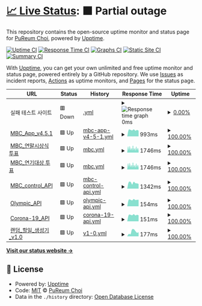 # [📈 Live Status](https://choipureum.github.io/ServerStatus): <!--live status--> **🟧 Partial outage**

This repository contains the open-source uptime monitor and status page for [PuReum Choi](https://blue-boy.tistory.com/), powered by [Upptime](https://github.com/upptime/upptime).

[![Uptime CI](https://github.com/choipureum/ServerStatus/workflows/Uptime%20CI/badge.svg)](https://github.com/choipureum/ServerStatus/actions?query=workflow%3A%22Uptime+CI%22)
[![Response Time CI](https://github.com/choipureum/ServerStatus/workflows/Response%20Time%20CI/badge.svg)](https://github.com/choipureum/ServerStatus/actions?query=workflow%3A%22Response+Time+CI%22)
[![Graphs CI](https://github.com/choipureum/ServerStatus/workflows/Graphs%20CI/badge.svg)](https://github.com/choipureum/ServerStatus/actions?query=workflow%3A%22Graphs+CI%22)
[![Static Site CI](https://github.com/choipureum/ServerStatus/workflows/Static%20Site%20CI/badge.svg)](https://github.com/choipureum/ServerStatus/actions?query=workflow%3A%22Static+Site+CI%22)
[![Summary CI](https://github.com/choipureum/ServerStatus/workflows/Summary%20CI/badge.svg)](https://github.com/choipureum/ServerStatus/actions?query=workflow%3A%22Summary+CI%22)

With [Upptime](https://upptime.js.org), you can get your own unlimited and free uptime monitor and status page, powered entirely by a GitHub repository. We use [Issues](https://github.com/choipureum/ServerStatus/issues) as incident reports, [Actions](https://github.com/choipureum/ServerStatus/actions) as uptime monitors, and [Pages](https://choipureum.github.io/ServerStatus) for the status page.

<!--start: status pages-->
<!-- This summary is generated by Upptime (https://github.com/upptime/upptime) -->
<!-- Do not edit this manually, your changes will be overwritten -->
<!-- prettier-ignore -->
| URL | Status | History | Response Time | Uptime |
| --- | ------ | ------- | ------------- | ------ |
| <img alt="" src="https://favicons.githubusercontent.com/null" height="13"> 실패 테스트 사이트 | 🟥 Down | [.yml](https://github.com/choipureum/ServerStatus/commits/HEAD/history/.yml) | <details><summary><img alt="Response time graph" src="./graphs//response-time-week.png" height="20"> 0ms</summary><br><a href="https://choipureum.github.io/ServerStatus/history/"><img alt="Response time 0" src="https://img.shields.io/endpoint?url=https%3A%2F%2Fraw.githubusercontent.com%2Fchoipureum%2FServerStatus%2FHEAD%2Fapi%2F%2Fresponse-time.json"></a><br><a href="https://choipureum.github.io/ServerStatus/history/"><img alt="24-hour response time 0" src="https://img.shields.io/endpoint?url=https%3A%2F%2Fraw.githubusercontent.com%2Fchoipureum%2FServerStatus%2FHEAD%2Fapi%2F%2Fresponse-time-day.json"></a><br><a href="https://choipureum.github.io/ServerStatus/history/"><img alt="7-day response time 0" src="https://img.shields.io/endpoint?url=https%3A%2F%2Fraw.githubusercontent.com%2Fchoipureum%2FServerStatus%2FHEAD%2Fapi%2F%2Fresponse-time-week.json"></a><br><a href="https://choipureum.github.io/ServerStatus/history/"><img alt="30-day response time 0" src="https://img.shields.io/endpoint?url=https%3A%2F%2Fraw.githubusercontent.com%2Fchoipureum%2FServerStatus%2FHEAD%2Fapi%2F%2Fresponse-time-month.json"></a><br><a href="https://choipureum.github.io/ServerStatus/history/"><img alt="1-year response time 0" src="https://img.shields.io/endpoint?url=https%3A%2F%2Fraw.githubusercontent.com%2Fchoipureum%2FServerStatus%2FHEAD%2Fapi%2F%2Fresponse-time-year.json"></a></details> | <details><summary><a href="https://choipureum.github.io/ServerStatus/history/">0.00%</a></summary><a href="https://choipureum.github.io/ServerStatus/history/"><img alt="All-time uptime 0.00%" src="https://img.shields.io/endpoint?url=https%3A%2F%2Fraw.githubusercontent.com%2Fchoipureum%2FServerStatus%2FHEAD%2Fapi%2F%2Fuptime.json"></a><br><a href="https://choipureum.github.io/ServerStatus/history/"><img alt="24-hour uptime 0.00%" src="https://img.shields.io/endpoint?url=https%3A%2F%2Fraw.githubusercontent.com%2Fchoipureum%2FServerStatus%2FHEAD%2Fapi%2F%2Fuptime-day.json"></a><br><a href="https://choipureum.github.io/ServerStatus/history/"><img alt="7-day uptime 0.00%" src="https://img.shields.io/endpoint?url=https%3A%2F%2Fraw.githubusercontent.com%2Fchoipureum%2FServerStatus%2FHEAD%2Fapi%2F%2Fuptime-week.json"></a><br><a href="https://choipureum.github.io/ServerStatus/history/"><img alt="30-day uptime 0.00%" src="https://img.shields.io/endpoint?url=https%3A%2F%2Fraw.githubusercontent.com%2Fchoipureum%2FServerStatus%2FHEAD%2Fapi%2F%2Fuptime-month.json"></a><br><a href="https://choipureum.github.io/ServerStatus/history/"><img alt="1-year uptime 0.00%" src="https://img.shields.io/endpoint?url=https%3A%2F%2Fraw.githubusercontent.com%2Fchoipureum%2FServerStatus%2FHEAD%2Fapi%2F%2Fuptime-year.json"></a></details>
| <img alt="" src="https://favicons.githubusercontent.com/m.imbc.com" height="13"> [MBC_App_v4.5.1](https://m.imbc.com/wiz/mbcapp/v3/index.html?isAuto=Y) | 🟩 Up | [mbc-app-v4-5-1.yml](https://github.com/choipureum/ServerStatus/commits/HEAD/history/mbc-app-v4-5-1.yml) | <details><summary><img alt="Response time graph" src="./graphs/mbc-app-v4-5-1/response-time-week.png" height="20"> 993ms</summary><br><a href="https://choipureum.github.io/ServerStatus/history/mbc-app-v4-5-1"><img alt="Response time 1028" src="https://img.shields.io/endpoint?url=https%3A%2F%2Fraw.githubusercontent.com%2Fchoipureum%2FServerStatus%2FHEAD%2Fapi%2Fmbc-app-v4-5-1%2Fresponse-time.json"></a><br><a href="https://choipureum.github.io/ServerStatus/history/mbc-app-v4-5-1"><img alt="24-hour response time 908" src="https://img.shields.io/endpoint?url=https%3A%2F%2Fraw.githubusercontent.com%2Fchoipureum%2FServerStatus%2FHEAD%2Fapi%2Fmbc-app-v4-5-1%2Fresponse-time-day.json"></a><br><a href="https://choipureum.github.io/ServerStatus/history/mbc-app-v4-5-1"><img alt="7-day response time 993" src="https://img.shields.io/endpoint?url=https%3A%2F%2Fraw.githubusercontent.com%2Fchoipureum%2FServerStatus%2FHEAD%2Fapi%2Fmbc-app-v4-5-1%2Fresponse-time-week.json"></a><br><a href="https://choipureum.github.io/ServerStatus/history/mbc-app-v4-5-1"><img alt="30-day response time 1007" src="https://img.shields.io/endpoint?url=https%3A%2F%2Fraw.githubusercontent.com%2Fchoipureum%2FServerStatus%2FHEAD%2Fapi%2Fmbc-app-v4-5-1%2Fresponse-time-month.json"></a><br><a href="https://choipureum.github.io/ServerStatus/history/mbc-app-v4-5-1"><img alt="1-year response time 1028" src="https://img.shields.io/endpoint?url=https%3A%2F%2Fraw.githubusercontent.com%2Fchoipureum%2FServerStatus%2FHEAD%2Fapi%2Fmbc-app-v4-5-1%2Fresponse-time-year.json"></a></details> | <details><summary><a href="https://choipureum.github.io/ServerStatus/history/mbc-app-v4-5-1">100.00%</a></summary><a href="https://choipureum.github.io/ServerStatus/history/mbc-app-v4-5-1"><img alt="All-time uptime 100.00%" src="https://img.shields.io/endpoint?url=https%3A%2F%2Fraw.githubusercontent.com%2Fchoipureum%2FServerStatus%2FHEAD%2Fapi%2Fmbc-app-v4-5-1%2Fuptime.json"></a><br><a href="https://choipureum.github.io/ServerStatus/history/mbc-app-v4-5-1"><img alt="24-hour uptime 100.00%" src="https://img.shields.io/endpoint?url=https%3A%2F%2Fraw.githubusercontent.com%2Fchoipureum%2FServerStatus%2FHEAD%2Fapi%2Fmbc-app-v4-5-1%2Fuptime-day.json"></a><br><a href="https://choipureum.github.io/ServerStatus/history/mbc-app-v4-5-1"><img alt="7-day uptime 100.00%" src="https://img.shields.io/endpoint?url=https%3A%2F%2Fraw.githubusercontent.com%2Fchoipureum%2FServerStatus%2FHEAD%2Fapi%2Fmbc-app-v4-5-1%2Fuptime-week.json"></a><br><a href="https://choipureum.github.io/ServerStatus/history/mbc-app-v4-5-1"><img alt="30-day uptime 100.00%" src="https://img.shields.io/endpoint?url=https%3A%2F%2Fraw.githubusercontent.com%2Fchoipureum%2FServerStatus%2FHEAD%2Fapi%2Fmbc-app-v4-5-1%2Fuptime-month.json"></a><br><a href="https://choipureum.github.io/ServerStatus/history/mbc-app-v4-5-1"><img alt="1-year uptime 100.00%" src="https://img.shields.io/endpoint?url=https%3A%2F%2Fraw.githubusercontent.com%2Fchoipureum%2FServerStatus%2FHEAD%2Fapi%2Fmbc-app-v4-5-1%2Fuptime-year.json"></a></details>
| <img alt="" src="https://favicons.githubusercontent.com/program.imbc.com" height="13"> [MBC_연말시상식 투표](https://program.imbc.com/Concept/2021ent) | 🟩 Up | [mbc.yml](https://github.com/choipureum/ServerStatus/commits/HEAD/history/mbc.yml) | <details><summary><img alt="Response time graph" src="./graphs/mbc/response-time-week.png" height="20"> 1746ms</summary><br><a href="https://choipureum.github.io/ServerStatus/history/mbc"><img alt="Response time 1587" src="https://img.shields.io/endpoint?url=https%3A%2F%2Fraw.githubusercontent.com%2Fchoipureum%2FServerStatus%2FHEAD%2Fapi%2Fmbc%2Fresponse-time.json"></a><br><a href="https://choipureum.github.io/ServerStatus/history/mbc"><img alt="24-hour response time 1424" src="https://img.shields.io/endpoint?url=https%3A%2F%2Fraw.githubusercontent.com%2Fchoipureum%2FServerStatus%2FHEAD%2Fapi%2Fmbc%2Fresponse-time-day.json"></a><br><a href="https://choipureum.github.io/ServerStatus/history/mbc"><img alt="7-day response time 1746" src="https://img.shields.io/endpoint?url=https%3A%2F%2Fraw.githubusercontent.com%2Fchoipureum%2FServerStatus%2FHEAD%2Fapi%2Fmbc%2Fresponse-time-week.json"></a><br><a href="https://choipureum.github.io/ServerStatus/history/mbc"><img alt="30-day response time 1783" src="https://img.shields.io/endpoint?url=https%3A%2F%2Fraw.githubusercontent.com%2Fchoipureum%2FServerStatus%2FHEAD%2Fapi%2Fmbc%2Fresponse-time-month.json"></a><br><a href="https://choipureum.github.io/ServerStatus/history/mbc"><img alt="1-year response time 1587" src="https://img.shields.io/endpoint?url=https%3A%2F%2Fraw.githubusercontent.com%2Fchoipureum%2FServerStatus%2FHEAD%2Fapi%2Fmbc%2Fresponse-time-year.json"></a></details> | <details><summary><a href="https://choipureum.github.io/ServerStatus/history/mbc">100.00%</a></summary><a href="https://choipureum.github.io/ServerStatus/history/mbc"><img alt="All-time uptime 99.99%" src="https://img.shields.io/endpoint?url=https%3A%2F%2Fraw.githubusercontent.com%2Fchoipureum%2FServerStatus%2FHEAD%2Fapi%2Fmbc%2Fuptime.json"></a><br><a href="https://choipureum.github.io/ServerStatus/history/mbc"><img alt="24-hour uptime 100.00%" src="https://img.shields.io/endpoint?url=https%3A%2F%2Fraw.githubusercontent.com%2Fchoipureum%2FServerStatus%2FHEAD%2Fapi%2Fmbc%2Fuptime-day.json"></a><br><a href="https://choipureum.github.io/ServerStatus/history/mbc"><img alt="7-day uptime 100.00%" src="https://img.shields.io/endpoint?url=https%3A%2F%2Fraw.githubusercontent.com%2Fchoipureum%2FServerStatus%2FHEAD%2Fapi%2Fmbc%2Fuptime-week.json"></a><br><a href="https://choipureum.github.io/ServerStatus/history/mbc"><img alt="30-day uptime 100.00%" src="https://img.shields.io/endpoint?url=https%3A%2F%2Fraw.githubusercontent.com%2Fchoipureum%2FServerStatus%2FHEAD%2Fapi%2Fmbc%2Fuptime-month.json"></a><br><a href="https://choipureum.github.io/ServerStatus/history/mbc"><img alt="1-year uptime 99.99%" src="https://img.shields.io/endpoint?url=https%3A%2F%2Fraw.githubusercontent.com%2Fchoipureum%2FServerStatus%2FHEAD%2Fapi%2Fmbc%2Fuptime-year.json"></a></details>
| <img alt="" src="https://favicons.githubusercontent.com/www.imbc.com" height="13"> [MBC_연기대상 투표](https://www.imbc.com/broad/tv/ent/template/2021mbc/drama/bestcouple/) | 🟩 Up | [mbc.yml](https://github.com/choipureum/ServerStatus/commits/HEAD/history/mbc.yml) | <details><summary><img alt="Response time graph" src="./graphs/mbc/response-time-week.png" height="20"> 1746ms</summary><br><a href="https://choipureum.github.io/ServerStatus/history/mbc"><img alt="Response time 1587" src="https://img.shields.io/endpoint?url=https%3A%2F%2Fraw.githubusercontent.com%2Fchoipureum%2FServerStatus%2FHEAD%2Fapi%2Fmbc%2Fresponse-time.json"></a><br><a href="https://choipureum.github.io/ServerStatus/history/mbc"><img alt="24-hour response time 1424" src="https://img.shields.io/endpoint?url=https%3A%2F%2Fraw.githubusercontent.com%2Fchoipureum%2FServerStatus%2FHEAD%2Fapi%2Fmbc%2Fresponse-time-day.json"></a><br><a href="https://choipureum.github.io/ServerStatus/history/mbc"><img alt="7-day response time 1746" src="https://img.shields.io/endpoint?url=https%3A%2F%2Fraw.githubusercontent.com%2Fchoipureum%2FServerStatus%2FHEAD%2Fapi%2Fmbc%2Fresponse-time-week.json"></a><br><a href="https://choipureum.github.io/ServerStatus/history/mbc"><img alt="30-day response time 1783" src="https://img.shields.io/endpoint?url=https%3A%2F%2Fraw.githubusercontent.com%2Fchoipureum%2FServerStatus%2FHEAD%2Fapi%2Fmbc%2Fresponse-time-month.json"></a><br><a href="https://choipureum.github.io/ServerStatus/history/mbc"><img alt="1-year response time 1587" src="https://img.shields.io/endpoint?url=https%3A%2F%2Fraw.githubusercontent.com%2Fchoipureum%2FServerStatus%2FHEAD%2Fapi%2Fmbc%2Fresponse-time-year.json"></a></details> | <details><summary><a href="https://choipureum.github.io/ServerStatus/history/mbc">100.00%</a></summary><a href="https://choipureum.github.io/ServerStatus/history/mbc"><img alt="All-time uptime 99.99%" src="https://img.shields.io/endpoint?url=https%3A%2F%2Fraw.githubusercontent.com%2Fchoipureum%2FServerStatus%2FHEAD%2Fapi%2Fmbc%2Fuptime.json"></a><br><a href="https://choipureum.github.io/ServerStatus/history/mbc"><img alt="24-hour uptime 100.00%" src="https://img.shields.io/endpoint?url=https%3A%2F%2Fraw.githubusercontent.com%2Fchoipureum%2FServerStatus%2FHEAD%2Fapi%2Fmbc%2Fuptime-day.json"></a><br><a href="https://choipureum.github.io/ServerStatus/history/mbc"><img alt="7-day uptime 100.00%" src="https://img.shields.io/endpoint?url=https%3A%2F%2Fraw.githubusercontent.com%2Fchoipureum%2FServerStatus%2FHEAD%2Fapi%2Fmbc%2Fuptime-week.json"></a><br><a href="https://choipureum.github.io/ServerStatus/history/mbc"><img alt="30-day uptime 100.00%" src="https://img.shields.io/endpoint?url=https%3A%2F%2Fraw.githubusercontent.com%2Fchoipureum%2FServerStatus%2FHEAD%2Fapi%2Fmbc%2Fuptime-month.json"></a><br><a href="https://choipureum.github.io/ServerStatus/history/mbc"><img alt="1-year uptime 99.99%" src="https://img.shields.io/endpoint?url=https%3A%2F%2Fraw.githubusercontent.com%2Fchoipureum%2FServerStatus%2FHEAD%2Fapi%2Fmbc%2Fuptime-year.json"></a></details>
| <img alt="" src="https://favicons.githubusercontent.com/m.imbc.com" height="13"> [MBC_control_API](https://control.imbc.com/App/V2/HomeTimeline) | 🟩 Up | [mbc-control-api.yml](https://github.com/choipureum/ServerStatus/commits/HEAD/history/mbc-control-api.yml) | <details><summary><img alt="Response time graph" src="./graphs/mbc-control-api/response-time-week.png" height="20"> 1342ms</summary><br><a href="https://choipureum.github.io/ServerStatus/history/mbc-control-api"><img alt="Response time 1790" src="https://img.shields.io/endpoint?url=https%3A%2F%2Fraw.githubusercontent.com%2Fchoipureum%2FServerStatus%2FHEAD%2Fapi%2Fmbc-control-api%2Fresponse-time.json"></a><br><a href="https://choipureum.github.io/ServerStatus/history/mbc-control-api"><img alt="24-hour response time 1094" src="https://img.shields.io/endpoint?url=https%3A%2F%2Fraw.githubusercontent.com%2Fchoipureum%2FServerStatus%2FHEAD%2Fapi%2Fmbc-control-api%2Fresponse-time-day.json"></a><br><a href="https://choipureum.github.io/ServerStatus/history/mbc-control-api"><img alt="7-day response time 1342" src="https://img.shields.io/endpoint?url=https%3A%2F%2Fraw.githubusercontent.com%2Fchoipureum%2FServerStatus%2FHEAD%2Fapi%2Fmbc-control-api%2Fresponse-time-week.json"></a><br><a href="https://choipureum.github.io/ServerStatus/history/mbc-control-api"><img alt="30-day response time 1372" src="https://img.shields.io/endpoint?url=https%3A%2F%2Fraw.githubusercontent.com%2Fchoipureum%2FServerStatus%2FHEAD%2Fapi%2Fmbc-control-api%2Fresponse-time-month.json"></a><br><a href="https://choipureum.github.io/ServerStatus/history/mbc-control-api"><img alt="1-year response time 1790" src="https://img.shields.io/endpoint?url=https%3A%2F%2Fraw.githubusercontent.com%2Fchoipureum%2FServerStatus%2FHEAD%2Fapi%2Fmbc-control-api%2Fresponse-time-year.json"></a></details> | <details><summary><a href="https://choipureum.github.io/ServerStatus/history/mbc-control-api">100.00%</a></summary><a href="https://choipureum.github.io/ServerStatus/history/mbc-control-api"><img alt="All-time uptime 100.00%" src="https://img.shields.io/endpoint?url=https%3A%2F%2Fraw.githubusercontent.com%2Fchoipureum%2FServerStatus%2FHEAD%2Fapi%2Fmbc-control-api%2Fuptime.json"></a><br><a href="https://choipureum.github.io/ServerStatus/history/mbc-control-api"><img alt="24-hour uptime 100.00%" src="https://img.shields.io/endpoint?url=https%3A%2F%2Fraw.githubusercontent.com%2Fchoipureum%2FServerStatus%2FHEAD%2Fapi%2Fmbc-control-api%2Fuptime-day.json"></a><br><a href="https://choipureum.github.io/ServerStatus/history/mbc-control-api"><img alt="7-day uptime 100.00%" src="https://img.shields.io/endpoint?url=https%3A%2F%2Fraw.githubusercontent.com%2Fchoipureum%2FServerStatus%2FHEAD%2Fapi%2Fmbc-control-api%2Fuptime-week.json"></a><br><a href="https://choipureum.github.io/ServerStatus/history/mbc-control-api"><img alt="30-day uptime 100.00%" src="https://img.shields.io/endpoint?url=https%3A%2F%2Fraw.githubusercontent.com%2Fchoipureum%2FServerStatus%2FHEAD%2Fapi%2Fmbc-control-api%2Fuptime-month.json"></a><br><a href="https://choipureum.github.io/ServerStatus/history/mbc-control-api"><img alt="1-year uptime 100.00%" src="https://img.shields.io/endpoint?url=https%3A%2F%2Fraw.githubusercontent.com%2Fchoipureum%2FServerStatus%2FHEAD%2Fapi%2Fmbc-control-api%2Fuptime-year.json"></a></details>
| <img alt="" src="https://favicons.githubusercontent.com/m.imbc.com" height="13"> [Olympic_API](https://control.imbc.com/WebApi/OlympicsRank) | 🟩 Up | [olympic-api.yml](https://github.com/choipureum/ServerStatus/commits/HEAD/history/olympic-api.yml) | <details><summary><img alt="Response time graph" src="./graphs/olympic-api/response-time-week.png" height="20"> 154ms</summary><br><a href="https://choipureum.github.io/ServerStatus/history/olympic-api"><img alt="Response time 186" src="https://img.shields.io/endpoint?url=https%3A%2F%2Fraw.githubusercontent.com%2Fchoipureum%2FServerStatus%2FHEAD%2Fapi%2Folympic-api%2Fresponse-time.json"></a><br><a href="https://choipureum.github.io/ServerStatus/history/olympic-api"><img alt="24-hour response time 154" src="https://img.shields.io/endpoint?url=https%3A%2F%2Fraw.githubusercontent.com%2Fchoipureum%2FServerStatus%2FHEAD%2Fapi%2Folympic-api%2Fresponse-time-day.json"></a><br><a href="https://choipureum.github.io/ServerStatus/history/olympic-api"><img alt="7-day response time 154" src="https://img.shields.io/endpoint?url=https%3A%2F%2Fraw.githubusercontent.com%2Fchoipureum%2FServerStatus%2FHEAD%2Fapi%2Folympic-api%2Fresponse-time-week.json"></a><br><a href="https://choipureum.github.io/ServerStatus/history/olympic-api"><img alt="30-day response time 160" src="https://img.shields.io/endpoint?url=https%3A%2F%2Fraw.githubusercontent.com%2Fchoipureum%2FServerStatus%2FHEAD%2Fapi%2Folympic-api%2Fresponse-time-month.json"></a><br><a href="https://choipureum.github.io/ServerStatus/history/olympic-api"><img alt="1-year response time 186" src="https://img.shields.io/endpoint?url=https%3A%2F%2Fraw.githubusercontent.com%2Fchoipureum%2FServerStatus%2FHEAD%2Fapi%2Folympic-api%2Fresponse-time-year.json"></a></details> | <details><summary><a href="https://choipureum.github.io/ServerStatus/history/olympic-api">100.00%</a></summary><a href="https://choipureum.github.io/ServerStatus/history/olympic-api"><img alt="All-time uptime 100.00%" src="https://img.shields.io/endpoint?url=https%3A%2F%2Fraw.githubusercontent.com%2Fchoipureum%2FServerStatus%2FHEAD%2Fapi%2Folympic-api%2Fuptime.json"></a><br><a href="https://choipureum.github.io/ServerStatus/history/olympic-api"><img alt="24-hour uptime 100.00%" src="https://img.shields.io/endpoint?url=https%3A%2F%2Fraw.githubusercontent.com%2Fchoipureum%2FServerStatus%2FHEAD%2Fapi%2Folympic-api%2Fuptime-day.json"></a><br><a href="https://choipureum.github.io/ServerStatus/history/olympic-api"><img alt="7-day uptime 100.00%" src="https://img.shields.io/endpoint?url=https%3A%2F%2Fraw.githubusercontent.com%2Fchoipureum%2FServerStatus%2FHEAD%2Fapi%2Folympic-api%2Fuptime-week.json"></a><br><a href="https://choipureum.github.io/ServerStatus/history/olympic-api"><img alt="30-day uptime 100.00%" src="https://img.shields.io/endpoint?url=https%3A%2F%2Fraw.githubusercontent.com%2Fchoipureum%2FServerStatus%2FHEAD%2Fapi%2Folympic-api%2Fuptime-month.json"></a><br><a href="https://choipureum.github.io/ServerStatus/history/olympic-api"><img alt="1-year uptime 100.00%" src="https://img.shields.io/endpoint?url=https%3A%2F%2Fraw.githubusercontent.com%2Fchoipureum%2FServerStatus%2FHEAD%2Fapi%2Folympic-api%2Fuptime-year.json"></a></details>
| <img alt="" src="https://favicons.githubusercontent.com/m.imbc.com" height="13"> [Corona-19_API](https://control.imbc.com/WebApi/Covid19) | 🟩 Up | [corona-19-api.yml](https://github.com/choipureum/ServerStatus/commits/HEAD/history/corona-19-api.yml) | <details><summary><img alt="Response time graph" src="./graphs/corona-19-api/response-time-week.png" height="20"> 151ms</summary><br><a href="https://choipureum.github.io/ServerStatus/history/corona-19-api"><img alt="Response time 172" src="https://img.shields.io/endpoint?url=https%3A%2F%2Fraw.githubusercontent.com%2Fchoipureum%2FServerStatus%2FHEAD%2Fapi%2Fcorona-19-api%2Fresponse-time.json"></a><br><a href="https://choipureum.github.io/ServerStatus/history/corona-19-api"><img alt="24-hour response time 142" src="https://img.shields.io/endpoint?url=https%3A%2F%2Fraw.githubusercontent.com%2Fchoipureum%2FServerStatus%2FHEAD%2Fapi%2Fcorona-19-api%2Fresponse-time-day.json"></a><br><a href="https://choipureum.github.io/ServerStatus/history/corona-19-api"><img alt="7-day response time 151" src="https://img.shields.io/endpoint?url=https%3A%2F%2Fraw.githubusercontent.com%2Fchoipureum%2FServerStatus%2FHEAD%2Fapi%2Fcorona-19-api%2Fresponse-time-week.json"></a><br><a href="https://choipureum.github.io/ServerStatus/history/corona-19-api"><img alt="30-day response time 167" src="https://img.shields.io/endpoint?url=https%3A%2F%2Fraw.githubusercontent.com%2Fchoipureum%2FServerStatus%2FHEAD%2Fapi%2Fcorona-19-api%2Fresponse-time-month.json"></a><br><a href="https://choipureum.github.io/ServerStatus/history/corona-19-api"><img alt="1-year response time 172" src="https://img.shields.io/endpoint?url=https%3A%2F%2Fraw.githubusercontent.com%2Fchoipureum%2FServerStatus%2FHEAD%2Fapi%2Fcorona-19-api%2Fresponse-time-year.json"></a></details> | <details><summary><a href="https://choipureum.github.io/ServerStatus/history/corona-19-api">100.00%</a></summary><a href="https://choipureum.github.io/ServerStatus/history/corona-19-api"><img alt="All-time uptime 100.00%" src="https://img.shields.io/endpoint?url=https%3A%2F%2Fraw.githubusercontent.com%2Fchoipureum%2FServerStatus%2FHEAD%2Fapi%2Fcorona-19-api%2Fuptime.json"></a><br><a href="https://choipureum.github.io/ServerStatus/history/corona-19-api"><img alt="24-hour uptime 100.00%" src="https://img.shields.io/endpoint?url=https%3A%2F%2Fraw.githubusercontent.com%2Fchoipureum%2FServerStatus%2FHEAD%2Fapi%2Fcorona-19-api%2Fuptime-day.json"></a><br><a href="https://choipureum.github.io/ServerStatus/history/corona-19-api"><img alt="7-day uptime 100.00%" src="https://img.shields.io/endpoint?url=https%3A%2F%2Fraw.githubusercontent.com%2Fchoipureum%2FServerStatus%2FHEAD%2Fapi%2Fcorona-19-api%2Fuptime-week.json"></a><br><a href="https://choipureum.github.io/ServerStatus/history/corona-19-api"><img alt="30-day uptime 100.00%" src="https://img.shields.io/endpoint?url=https%3A%2F%2Fraw.githubusercontent.com%2Fchoipureum%2FServerStatus%2FHEAD%2Fapi%2Fcorona-19-api%2Fuptime-month.json"></a><br><a href="https://choipureum.github.io/ServerStatus/history/corona-19-api"><img alt="1-year uptime 100.00%" src="https://img.shields.io/endpoint?url=https%3A%2F%2Fraw.githubusercontent.com%2Fchoipureum%2FServerStatus%2FHEAD%2Fapi%2Fcorona-19-api%2Fuptime-year.json"></a></details>
| <img alt="" src="https://favicons.githubusercontent.com/choipureum.github.io" height="13"> [랜덤_할일_생성기_v1.0](https://choipureum.github.io/todo-generator) | 🟩 Up | [v1-0.yml](https://github.com/choipureum/ServerStatus/commits/HEAD/history/v1-0.yml) | <details><summary><img alt="Response time graph" src="./graphs/v1-0/response-time-week.png" height="20"> 177ms</summary><br><a href="https://choipureum.github.io/ServerStatus/history/v1-0"><img alt="Response time 142" src="https://img.shields.io/endpoint?url=https%3A%2F%2Fraw.githubusercontent.com%2Fchoipureum%2FServerStatus%2FHEAD%2Fapi%2Fv1-0%2Fresponse-time.json"></a><br><a href="https://choipureum.github.io/ServerStatus/history/v1-0"><img alt="24-hour response time 161" src="https://img.shields.io/endpoint?url=https%3A%2F%2Fraw.githubusercontent.com%2Fchoipureum%2FServerStatus%2FHEAD%2Fapi%2Fv1-0%2Fresponse-time-day.json"></a><br><a href="https://choipureum.github.io/ServerStatus/history/v1-0"><img alt="7-day response time 177" src="https://img.shields.io/endpoint?url=https%3A%2F%2Fraw.githubusercontent.com%2Fchoipureum%2FServerStatus%2FHEAD%2Fapi%2Fv1-0%2Fresponse-time-week.json"></a><br><a href="https://choipureum.github.io/ServerStatus/history/v1-0"><img alt="30-day response time 137" src="https://img.shields.io/endpoint?url=https%3A%2F%2Fraw.githubusercontent.com%2Fchoipureum%2FServerStatus%2FHEAD%2Fapi%2Fv1-0%2Fresponse-time-month.json"></a><br><a href="https://choipureum.github.io/ServerStatus/history/v1-0"><img alt="1-year response time 142" src="https://img.shields.io/endpoint?url=https%3A%2F%2Fraw.githubusercontent.com%2Fchoipureum%2FServerStatus%2FHEAD%2Fapi%2Fv1-0%2Fresponse-time-year.json"></a></details> | <details><summary><a href="https://choipureum.github.io/ServerStatus/history/v1-0">100.00%</a></summary><a href="https://choipureum.github.io/ServerStatus/history/v1-0"><img alt="All-time uptime 100.00%" src="https://img.shields.io/endpoint?url=https%3A%2F%2Fraw.githubusercontent.com%2Fchoipureum%2FServerStatus%2FHEAD%2Fapi%2Fv1-0%2Fuptime.json"></a><br><a href="https://choipureum.github.io/ServerStatus/history/v1-0"><img alt="24-hour uptime 100.00%" src="https://img.shields.io/endpoint?url=https%3A%2F%2Fraw.githubusercontent.com%2Fchoipureum%2FServerStatus%2FHEAD%2Fapi%2Fv1-0%2Fuptime-day.json"></a><br><a href="https://choipureum.github.io/ServerStatus/history/v1-0"><img alt="7-day uptime 100.00%" src="https://img.shields.io/endpoint?url=https%3A%2F%2Fraw.githubusercontent.com%2Fchoipureum%2FServerStatus%2FHEAD%2Fapi%2Fv1-0%2Fuptime-week.json"></a><br><a href="https://choipureum.github.io/ServerStatus/history/v1-0"><img alt="30-day uptime 100.00%" src="https://img.shields.io/endpoint?url=https%3A%2F%2Fraw.githubusercontent.com%2Fchoipureum%2FServerStatus%2FHEAD%2Fapi%2Fv1-0%2Fuptime-month.json"></a><br><a href="https://choipureum.github.io/ServerStatus/history/v1-0"><img alt="1-year uptime 100.00%" src="https://img.shields.io/endpoint?url=https%3A%2F%2Fraw.githubusercontent.com%2Fchoipureum%2FServerStatus%2FHEAD%2Fapi%2Fv1-0%2Fuptime-year.json"></a></details>

<!--end: status pages-->

[**Visit our status website →**](https://choipureum.github.io/ServerStatus)

## 📄 License

- Powered by: [Upptime](https://github.com/upptime/upptime)
- Code: [MIT](./LICENSE) © [PuReum Choi](https://blue-boy.tistory.com/)
- Data in the `./history` directory: [Open Database License](https://opendatacommons.org/licenses/odbl/1-0/)
